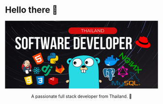 # Hello there 👋

![cover-image](images/cover.png)

<p align="center">
  A passionate full stack developer from Thailand. 🌈
</p>

